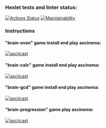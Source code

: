 ### Hexlet tests and linter status:
[![Actions Status](https://github.com/AndreyZhelezov/python-project-lvl1/workflows/hexlet-check/badge.svg)](https://github.com/AndreyZhelezov/python-project-lvl1/actions)
[![Maintainability](https://api.codeclimate.com/v1/badges/a99a88d28ad37a79dbf6/maintainability)](https://codeclimate.com/github/codeclimate/codeclimate/maintainability)

### Instructions

#### "brain-even" game install end play ascinema:
[![asciicast](https://asciinema.org/a/x2aMQ1LHpYklcq559BVUIHUdo.svg)](https://asciinema.org/a/x2aMQ1LHpYklcq559BVUIHUdo)

#### "brain-calc" game install end play ascinema:
[![asciicast](https://asciinema.org/a/505210.svg)](https://asciinema.org/a/505210)

#### "brain-gcd" game install end play ascinema:
[![asciicast](https://asciinema.org/a/BjAzN1Btm1h5jXCpjqqLE4WHZ.svg)](https://asciinema.org/a/BjAzN1Btm1h5jXCpjqqLE4WHZ)

#### "brain-progression" game play ascinema:
[![asciicast](https://asciinema.org/a/DrsJ3p1QVbltAgXIP1TuxOEzl.svg)](https://asciinema.org/a/DrsJ3p1QVbltAgXIP1TuxOEzl)